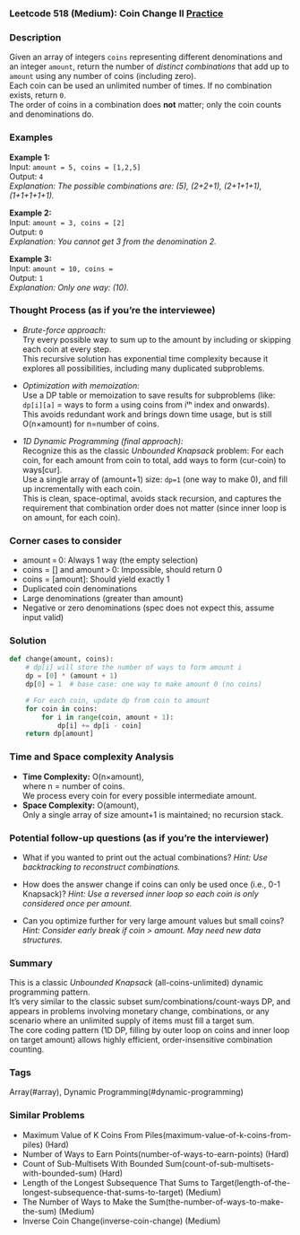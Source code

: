 ### Leetcode 518 (Medium): Coin Change II [Practice](https://leetcode.com/problems/coin-change-ii)

### Description  
Given an array of integers `coins` representing different denominations and an integer `amount`, return the number of *distinct combinations* that add up to `amount` using any number of coins (including zero).  
Each coin can be used an unlimited number of times. If no combination exists, return `0`.  
The order of coins in a combination does **not** matter; only the coin counts and denominations do.

### Examples  

**Example 1:**  
Input: `amount = 5, coins = [1,2,5]`  
Output: `4`  
*Explanation: The possible combinations are: (5), (2+2+1), (2+1+1+1), (1+1+1+1+1).*

**Example 2:**  
Input: `amount = 3, coins = [2]`  
Output: `0`  
*Explanation: You cannot get 3 from the denomination 2.*

**Example 3:**  
Input: `amount = 10, coins = `  
Output: `1`  
*Explanation: Only one way: (10).*

### Thought Process (as if you’re the interviewee)  
- *Brute-force approach:*  
  Try every possible way to sum up to the amount by including or skipping each coin at every step.  
  This recursive solution has exponential time complexity because it explores all possibilities, including many duplicated subproblems.

- *Optimization with memoization:*  
  Use a DP table or memoization to save results for subproblems (like: `dp[i][a]` = ways to form `a` using coins from iᵗʰ index and onwards).  
  This avoids redundant work and brings down time usage, but is still O(n×amount) for n=number of coins.

- *1D Dynamic Programming (final approach):*  
  Recognize this as the classic *Unbounded Knapsack* problem: For each coin, for each amount from coin to total, add ways to form (cur-coin) to ways[cur].  
  Use a single array of (amount+1) size: `dp=1` (one way to make 0), and fill up incrementally with each coin.  
  This is clean, space-optimal, avoids stack recursion, and captures the requirement that combination order does not matter (since inner loop is on amount, for each coin).

### Corner cases to consider  
- amount = 0: Always 1 way (the empty selection)
- coins = [] and amount > 0: Impossible, should return 0
- coins = [amount]: Should yield exactly 1
- Duplicated coin denominations
- Large denominations (greater than amount)
- Negative or zero denominations (spec does not expect this, assume input valid)

### Solution

```python
def change(amount, coins):
    # dp[i] will store the number of ways to form amount i
    dp = [0] * (amount + 1)
    dp[0] = 1  # base case: one way to make amount 0 (no coins)

    # For each coin, update dp from coin to amount
    for coin in coins:
        for i in range(coin, amount + 1):
            dp[i] += dp[i - coin]
    return dp[amount]
```

### Time and Space complexity Analysis  

- **Time Complexity:** O(n×amount),  
  where n = number of coins.  
  We process every coin for every possible intermediate amount.
- **Space Complexity:** O(amount),  
  Only a single array of size amount+1 is maintained; no recursion stack.

### Potential follow-up questions (as if you’re the interviewer)  

- What if you wanted to print out the actual combinations?
  *Hint: Use backtracking to reconstruct combinations.*

- How does the answer change if coins can only be used once (i.e., 0-1 Knapsack)?
  *Hint: Use a reversed inner loop so each coin is only considered once per amount.*

- Can you optimize further for very large amount values but small coins?
  *Hint: Consider early break if coin > amount. May need new data structures.*

### Summary
This is a classic *Unbounded Knapsack* (all-coins-unlimited) dynamic programming pattern.  
It’s very similar to the classic subset sum/combinations/count-ways DP, and appears in problems involving monetary change, combinations, or any scenario where an unlimited supply of items must fill a target sum.  
The core coding pattern (1D DP, filling by outer loop on coins and inner loop on target amount) allows highly efficient, order-insensitive combination counting.

### Tags
Array(#array), Dynamic Programming(#dynamic-programming)

### Similar Problems
- Maximum Value of K Coins From Piles(maximum-value-of-k-coins-from-piles) (Hard)
- Number of Ways to Earn Points(number-of-ways-to-earn-points) (Hard)
- Count of Sub-Multisets With Bounded Sum(count-of-sub-multisets-with-bounded-sum) (Hard)
- Length of the Longest Subsequence That Sums to Target(length-of-the-longest-subsequence-that-sums-to-target) (Medium)
- The Number of Ways to Make the Sum(the-number-of-ways-to-make-the-sum) (Medium)
- Inverse Coin Change(inverse-coin-change) (Medium)